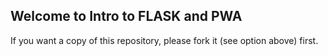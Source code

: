 ## Welcome to Intro to FLASK and PWA  
If you want a copy of this repository, please fork it (see option above) first.
